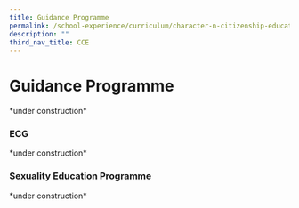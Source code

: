```yaml
---
title: Guidance Programme
permalink: /school-experience/curriculum/character-n-citizenship-education/guidance-programme/
description: ""
third_nav_title: CCE
---
```

# **Guidance Programme**

\*under construction\*

### ECG

\*under construction\*

### Sexuality Education Programme

\*under construction\*